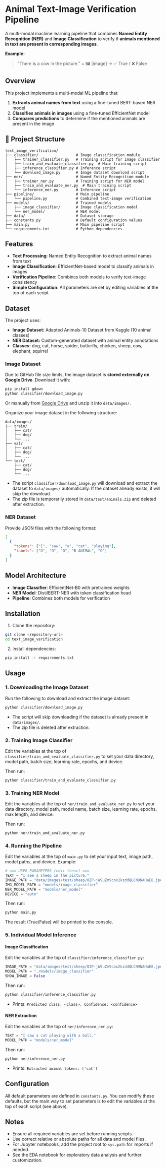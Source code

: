 # Animal Text-Image Verification Pipeline

A multi-modal machine learning pipeline that combines **Named Entity Recognition (NER)** and **Image Classification** to verify if **animals mentioned in text are present in corresponding images**.

**Example:**
> "There is a cow in the picture." + 🖼️ [image] → ✅ True / ❌ False

## Overview
This project implements a multi-modal ML pipeline that:
1. **Extracts animal names from text** using a fine-tuned BERT-based NER model
2. **Classifies animals in images** using a fine-tuned EfficientNet model
3. **Compares predictions** to determine if the mentioned animals are present in the image

## 📁 Project Structure
```
text_image_verification/
├── classifier/                 # Image classification module
│   ├── trainer_classifier.py   # Training script for image classifier
│   ├── train_and_evaluate_classifier.py  # Main training script
│   ├── inference_classifier.py # Inference script
│   └── download_image.py       # Image dataset download script
├── ner/                        # Named Entity Recognition module
│   ├── trainer_ner.py          # Training script for NER model
│   ├── train_and_evaluate_ner.py  # Main training script
│   └── inference_ner.py        # Inference script
├── pipeline/                   # Main pipeline
│   └── pipeline.py             # Combined text-image verification
├── models/                     # Trained models
│   ├── image_classifier/       # Image classification model
│   └── ner_model/              # NER model
├── data/                       # Dataset storage
├── constants.py                # Default configuration values
├── main.py                     # Main pipeline script
└── requirements.txt            # Python dependencies
```

## Features

- **Text Processing**: Named Entity Recognition to extract animal names from text
- **Image Classification**: EfficientNet-based model to classify animals in images
- **Verification Pipeline**: Combines both models to verify text-image consistency
- **Simple Configuration**: All parameters are set by editing variables at the top of each script

## Dataset
The project uses:
- **Image Dataset:** Adapted Animals-10 Dataset from Kaggle (10 animal classes)
- **NER Dataset:** Custom-generated dataset with animal entity annotations
- **Classes:** dog, cat, horse, spider, butterfly, chicken, sheep, cow, elephant, squirrel

### Image Dataset
Due to GitHub file size limits, the image dataset is **stored externally on Google Drive**.
Download it with:
```bash
pip install gdown
python classifier/download_image.py
```

Or manually from [Google Drive](https://drive.google.com/file/d/10bGs8aTsRttHz7K6T5KP-FyAe-nxOynb/) and unzip it into `data/images/`.

Organize your image dataset in the following structure:
```
data/images/
├── train/
│   ├── cat/
│   ├── dog/
│   └── ...
├── val/
│   ├── cat/
│   ├── dog/
│   └── ...
└── test/
    ├── cat/
    ├── dog/
    └── ...
```

- The script `classifier/download_image.py` will download and extract the dataset to `data/images/` automatically. If the dataset already exists, it will skip the download.
- The zip file is temporarily stored in `data/test/animals.zip` and deleted after extraction.

### NER Dataset
Provide JSON files with the following format:
```json
[
  {
    "tokens": ["I", "saw", "a", "cat", "playing"],
    "labels": ["O", "O", "O", "B-ANIMAL", "O"]
  }
]
```

## Model Architecture

- **Image Classifier**: EfficientNet-B0 with pretrained weights
- **NER Model**: DistilBERT-NER with token classification head
- **Pipeline**: Combines both models for verification

## Installation

1. Clone the repository:
```bash
git clone <repository-url>
cd text_image_verification
```

2. Install dependencies:
```bash
pip install -r requirements.txt
```

## Usage

### 1. Downloading the Image Dataset

Run the following to download and extract the image dataset:
```bash
python classifier/download_image.py
```
- The script will skip downloading if the dataset is already present in `data/images/`.
- The zip file is deleted after extraction.

### 2. Training Image Classifier

Edit the variables at the top of `classifier/train_and_evaluate_classifier.py` to set your data directory, model path, batch size, learning rate, epochs, and device.

Then run:
```bash
python classifier/train_and_evaluate_classifier.py
```

### 3. Training NER Model

Edit the variables at the top of `ner/train_and_evaluate_ner.py` to set your data directory, model path, model name, batch size, learning rate, epochs, max length, and device.

Then run:
```bash
python ner/train_and_evaluate_ner.py
```

### 4. Running the Pipeline

Edit the variables at the top of `main.py` to set your input text, image path, model paths, and device. Example:
```python
# === USER PARAMETERS (edit these) ===
TEXT = "I see a sheep in the picture."
IMAGE_PATH = "data/images/test/sheep/OIP-jW9uZm9cox2kzddQLCN9NAHaE8.jpeg"
IMG_MODEL_PATH = "models/image_classifier"
NER_MODEL_PATH = "models/ner_model"
DEVICE = "auto"
```
Then run:
```bash
python main.py
```
The result (True/False) will be printed to the console.

### 5. Individual Model Inference

#### Image Classification
Edit the variables at the top of `classifier/inference_classifier.py`:
```python
IMAGE_PATH = "data/images/test/sheep/OIP-jW9uZm9cox2kzddQLCN9NAHaE8.jpeg"
MODEL_PATH = "./models/image_classifier"
SHOW_IMAGE = False
```
Then run:
```bash
python classifier/inference_classifier.py
```
- Prints: `Predicted class: <class>, Confidence: <confidence>`

#### NER Extraction
Edit the variables at the top of `ner/inference_ner.py`:
```python
TEXT = "I saw a cat playing with a ball."
MODEL_PATH = "models/ner_model"
```
Then run:
```bash
python ner/inference_ner.py
```
- Prints: `Extracted animal tokens: ['cat']`

## Configuration

All default parameters are defined in `constants.py`. You can modify these defaults, but the main way to set parameters is to edit the variables at the top of each script (see above).

## Notes

- Ensure all required variables are set before running scripts.
- Use correct relative or absolute paths for all data and model files.
- For Jupyter notebooks, add the project root to `sys.path` for imports if needed.
- See the EDA notebook for exploratory data analysis and further customization.
